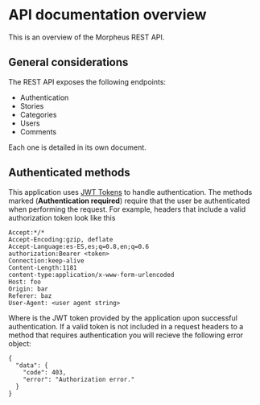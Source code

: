 # API documentation overview

 This is an overview of the Morpheus REST API.
 
## General considerations
 
 The REST API exposes the following endpoints:
 
 - Authentication
 - Stories
 - Categories
 - Users
 - Comments
 
 Each one is detailed in its own document. 


## Authenticated methods

 This application uses [JWT Tokens](https://jwt.io/) to handle authentication. 
 The methods marked (**Authentication required**) require that the user be authenticated when performing the request.
 For example, headers that include a valid authorization token look like this
 
 ```
 Accept:*/*
 Accept-Encoding:gzip, deflate
 Accept-Language:es-ES,es;q=0.8,en;q=0.6
 authorization:Bearer <token>
 Connection:keep-alive
 Content-Length:1181
 content-type:application/x-www-form-urlencoded
 Host: foo
 Origin: bar
 Referer: baz
 User-Agent: <user agent string>
 ```
 
 Where <token> is the JWT token provided by the application upon successful authentication.
 If a valid token is not included in a request headers to a method that requires authentication you will recieve the following error object:

 ```
 {
   "data": {
     "code": 403,
	 "error": "Authorization error."	
   }
 }
 ```
